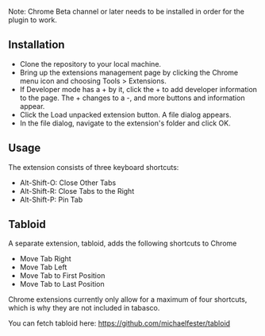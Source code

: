 Note: Chrome Beta channel or later needs to be installed in order for the plugin to work.

## Installation

* Clone the repository to your local machine.
* Bring up the extensions management page by clicking the Chrome menu icon and choosing Tools > Extensions.
* If Developer mode has a + by it, click the + to add developer information to the page. The + changes to a -, and more buttons and information appear.
* Click the Load unpacked extension button. A file dialog appears.
* In the file dialog, navigate to the extension's folder and click OK.

## Usage

The extension consists of three keyboard shortcuts:

* Alt-Shift-O: Close Other Tabs
* Alt-Shift-R: Close Tabs to the Right
* Alt-Shift-P: Pin Tab

## Tabloid

A separate extension, tabloid, adds the following shortcuts to Chrome

* Move Tab Right
* Move Tab Left
* Move Tab to First Position
* Move Tab to Last Position

Chrome extensions currently only allow for a maximum of four shortcuts, which is why they are not included in tabasco.

You can fetch tabloid here: https://github.com/michaelfester/tabloid